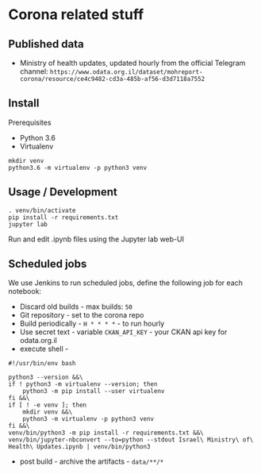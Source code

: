 # Corona related stuff

## Published data

* Ministry of health updates, updated hourly from the official Telegram channel: `https://www.odata.org.il/dataset/mohreport-corona/resource/ce4c9482-cd3a-485b-af56-d3d7118a7552`

## Install

Prerequisites

* Python 3.6
* Virtualenv

```
mkdir venv
python3.6 -m virtualenv -p python3 venv
```

## Usage / Development

```
. venv/bin/activate
pip install -r requirements.txt
jupyter lab
```

Run and edit .ipynb files using the Jupyter lab web-UI

## Scheduled jobs

We use Jenkins to run scheduled jobs, define the following job for each notebook:

* Discard old builds - max builds: `50`
* Git repository - set to the corona repo
* Build periodically - `H * * * *` - to run hourly
* Use secret text - variable `CKAN_API_KEY` - your CKAN api key for odata.org.il
* execute shell - 
```
#!/usr/bin/env bash

python3 --version &&\
if ! python3 -m virtualenv --version; then
	python3 -m pip install --user virtualenv
fi &&\
if [ ! -e venv ]; then
	mkdir venv &&\
	python3 -m virtualenv -p python3 venv
fi &&\
venv/bin/python3 -m pip install -r requirements.txt &&\
venv/bin/jupyter-nbconvert --to=python --stdout Israel\ Ministry\ of\ Health\ Updates.ipynb | venv/bin/python3
```
* post build - archive the artifacts - `data/**/*`
